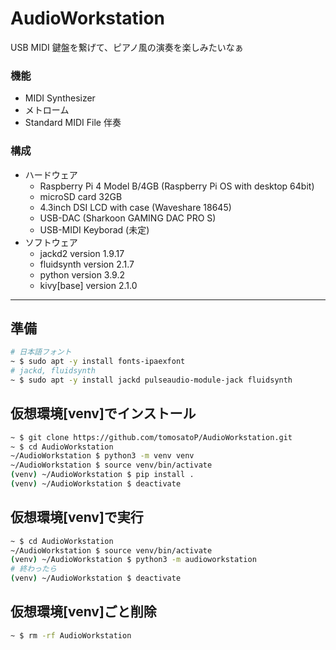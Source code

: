 # AudioWorkstation
USB MIDI 鍵盤を繋げて、ピアノ風の演奏を楽しみたいなぁ
### 機能
- MIDI Synthesizer
- メトローム
- Standard MIDI File 伴奏
### 構成
- ハードウェア
    - Raspberry Pi 4 Model B/4GB (Raspberry Pi OS with desktop 64bit)
    - microSD card 32GB 
    - 4.3inch DSI LCD with case (Waveshare 18645)
    - USB-DAC (Sharkoon GAMING DAC PRO S)
    - USB-MIDI Keyborad (未定)
- ソフトウェア
    - jackd2 version 1.9.17
    - fluidsynth version 2.1.7
    - python version 3.9.2
    - kivy[base] version 2.1.0
---
## 準備
~~~sh
# 日本語フォント
~ $ sudo apt -y install fonts-ipaexfont
# jackd, fluidsynth
~ $ sudo apt -y install jackd pulseaudio-module-jack fluidsynth
~~~
## 仮想環境[venv]でインストール
~~~sh
~ $ git clone https://github.com/tomosatoP/AudioWorkstation.git
~ $ cd AudioWorkstation
~/AudioWorkstation $ python3 -m venv venv
~/AudioWorkstation $ source venv/bin/activate
(venv) ~/AudioWorkstation $ pip install .
(venv) ~/AudioWorkstation $ deactivate
~~~
## 仮想環境[venv]で実行
~~~sh
~ $ cd AudioWorkstation
~/AudioWorkstation $ source venv/bin/activate
(venv) ~/AudioWorkstation $ python3 -m audioworkstation
# 終わったら
(venv) ~/AudioWorkstation $ deactivate
~~~
## 仮想環境[venv]ごと削除
~~~sh
~ $ rm -rf AudioWorkstation
~~~
